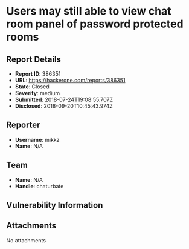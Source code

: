 # Users may still able to view chat room panel of password protected rooms

## Report Details
- **Report ID**: 386351
- **URL**: https://hackerone.com/reports/386351
- **State**: Closed
- **Severity**: medium
- **Submitted**: 2018-07-24T19:08:55.707Z
- **Disclosed**: 2018-09-20T10:45:43.974Z

## Reporter
- **Username**: mikkz
- **Name**: N/A

## Team
- **Name**: N/A
- **Handle**: chaturbate

## Vulnerability Information


## Attachments
No attachments
